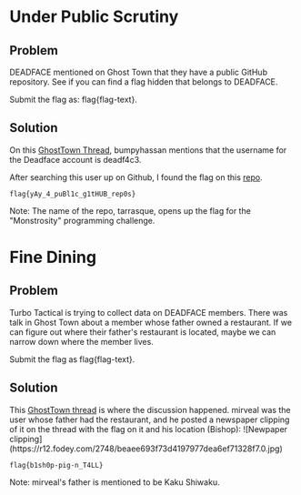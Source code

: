 <h1>Under Public Scrutiny</h1>

<h2>Problem</h2>
DEADFACE mentioned on Ghost Town that they have a public GitHub repository. See if you can find a flag hidden that belongs to DEADFACE.

Submit the flag as: flag{flag-text}.

<h2>Solution</h2>
On this <a href="https://ghosttown.deadface.io/t/made-a-github-link-for-projects/66">GhostTown Thread</a>, bumpyhassan mentions that the username for the Deadface account is deadf4c3.

After searching this user up on Github, I found the flag on this <a href="https://github.com/deadf4c3/tarrasque">repo</a>.

`flag{yAy_4_puBl1c_g1tHUB_rep0s}`

Note: The name of the repo, tarrasque, opens up the flag for the "Monstrosity" programming challenge.

<h1>Fine Dining</h1>

<h2>Problem</h2>
Turbo Tactical is trying to collect data on DEADFACE members. There was talk in Ghost Town about a member whose father owned a restaurant. If we can figure out where their father's restaurant is located, maybe we can narrow down where the member lives.

Submit the flag as flag{flag-text}.

<h2>Solution</h2>
This <a href="https://ghosttown.deadface.io/t/suggestions-for-places-to-eat/68">GhostTown thread</a> is where the discussion happened. mirveal was the user whose father had the restaurant, and he posted a newspaper clipping of it on the thread with the flag on it and his location (Bishop):
![Newpaper clipping](https://r12.fodey.com/2748/beaee693f73d4197977dea6ef71328f7.0.jpg) 

`flag{b1sh0p-pig-n_T4LL}`

Note: mirveal's father is mentioned to be Kaku Shiwaku.
